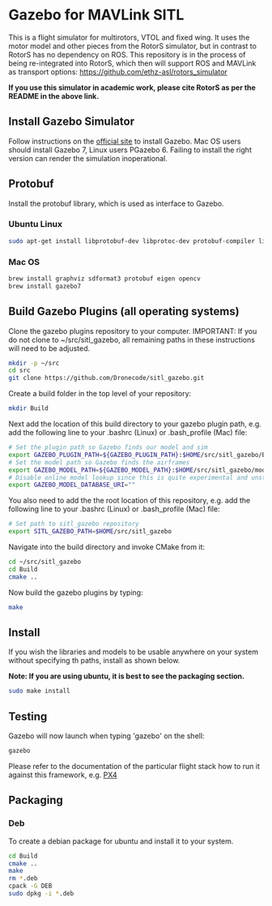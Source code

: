 # Gazebo for MAVLink SITL

This is a flight simulator for multirotors, VTOL and fixed wing. It uses the motor model and other pieces from the RotorS simulator, but in contrast to RotorS has no dependency on ROS. This repository is in the process of being re-integrated into RotorS, which then will support ROS and MAVLink as transport options: https://github.com/ethz-asl/rotors_simulator

**If you use this simulator in academic work, please cite RotorS as per the README in the above link.**

## Install Gazebo Simulator

Follow instructions on the [official site](http://gazebosim.org/tutorials?cat=install) to install Gazebo. Mac OS users should install Gazebo 7, Linux users PGazebo 6. Failing to install the right version can render the simulation inoperational.


## Protobuf

Install the protobuf library, which is used as interface to Gazebo.

### Ubuntu Linux

```bash
sudo apt-get install libprotobuf-dev libprotoc-dev protobuf-compiler libeigen3-dev libgazebo6-dev
```

### Mac OS

```bash
brew install graphviz sdformat3 protobuf eigen opencv
brew install gazebo7
```

## Build Gazebo Plugins (all operating systems)

Clone the gazebo plugins repository to your computer. IMPORTANT: If you do not clone to ~/src/sitl_gazebo, all remaining paths in these instructions will need to be adjusted.

```bash
mkdir -p ~/src
cd src
git clone https://github.com/Dronecode/sitl_gazebo.git
```

Create a build folder in the top level of your repository:

```bash
mkdir Build
```

Next add the location of this build directory to your gazebo plugin path, e.g. add the following line to your .bashrc (Linux) or .bash_profile (Mac) file:


```bash
# Set the plugin path so Gazebo finds our model and sim
export GAZEBO_PLUGIN_PATH=${GAZEBO_PLUGIN_PATH}:$HOME/src/sitl_gazebo/Build
# Set the model path so Gazebo finds the airframes
export GAZEBO_MODEL_PATH=${GAZEBO_MODEL_PATH}:$HOME/src/sitl_gazebo/models
# Disable online model lookup since this is quite experimental and unstable
export GAZEBO_MODEL_DATABASE_URI=""
```

You also need to add the the root location of this repository, e.g. add the following line to your .bashrc (Linux) or .bash_profile (Mac) file:
```bash
# Set path to sitl_gazebo repository
export SITL_GAZEBO_PATH=$HOME/src/sitl_gazebo
```

Navigate into the build directory and invoke CMake from it:

```bash
cd ~/src/sitl_gazebo
cd Build
cmake ..
```

Now build the gazebo plugins by typing:

```bash
make
```

## Install

If you wish the libraries and models to be usable anywhere on your system without
specifying th paths, install as shown below.

**Note: If you are using ubuntu, it is best to see the packaging section.**

```bash
sudo make install
```

## Testing

Gazebo will now launch when typing 'gazebo' on the shell:

```bash
gazebo
```

Please refer to the documentation of the particular flight stack how to run it against this framework, e.g. [PX4](http://dev.px4.io/simulation-gazebo.html)

## Packaging

### Deb

To create a debian package for ubuntu and install it to your system.

```bash
cd Build
cmake ..
make
rm *.deb
cpack -G DEB
sudo dpkg -i *.deb
```

